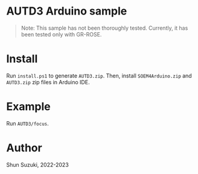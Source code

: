 # AUTD3 Arduino sample

> Note: This sample has not been thoroughly tested. Currently, it has been tested only with GR-ROSE.

# Install

Run `install.ps1` to generate `AUTD3.zip`. Then, install `SOEM4Arduino.zip` and `AUTD3.zip` zip files in Arduino IDE.

# Example

Run `AUTD3/focus`.

# Author 

Shun Suzuki, 2022-2023
